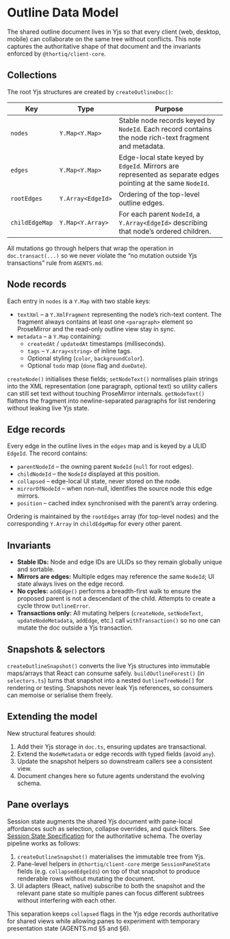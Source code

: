 # Outline Data Model

The shared outline document lives in Yjs so that every client (web, desktop, mobile) can
collaborate on the same tree without conflicts. This note captures the authoritative shape of
that document and the invariants enforced by `@thortiq/client-core`.

## Collections

The root Yjs structures are created by `createOutlineDoc()`:

| Key                | Type                 | Purpose |
|--------------------|----------------------|---------|
| `nodes`            | `Y.Map<Y.Map>`       | Stable node records keyed by `NodeId`. Each record contains the node rich-text fragment and metadata.
| `edges`            | `Y.Map<Y.Map>`       | Edge-local state keyed by `EdgeId`. Mirrors are represented as separate edges pointing at the same `NodeId`.
| `rootEdges`        | `Y.Array<EdgeId>`    | Ordering of the top-level outline edges.
| `childEdgeMap`     | `Y.Map<Y.Array>`     | For each parent `NodeId`, a `Y.Array<EdgeId>` describing that node’s ordered children.

All mutations go through helpers that wrap the operation in `doc.transact(...)` so we never
violate the “no mutation outside Yjs transactions” rule from `AGENTS.md`.

## Node records

Each entry in `nodes` is a `Y.Map` with two stable keys:

- `textXml` – a `Y.XmlFragment` representing the node’s rich-text content. The fragment always contains at least one `<paragraph>` element so ProseMirror and the read-only outline view stay in sync.
- `metadata` – a `Y.Map` containing:
  - `createdAt` / `updatedAt` timestamps (milliseconds).
  - `tags` – `Y.Array<string>` of inline tags.
  - Optional styling (`color`, `backgroundColor`).
  - Optional `todo` map (`done` flag and `dueDate`).

`createNode()` initialises these fields; `setNodeText()` normalises plain strings into the XML
representation (one paragraph, optional text) so utility callers can still set text without
touching ProseMirror internals. `getNodeText()` flattens the fragment into newline-separated
paragraphs for list rendering without leaking live Yjs state.

## Edge records

Every edge in the outline lives in the `edges` map and is keyed by a ULID `EdgeId`. The record
contains:

- `parentNodeId` – the owning parent `NodeId` (`null` for root edges).
- `childNodeId` – the `NodeId` displayed at this position.
- `collapsed` – edge-local UI state, never stored on the node.
- `mirrorOfNodeId` – when non-null, identifies the source node this edge mirrors.
- `position` – cached index synchronised with the parent’s array ordering.

Ordering is maintained by the `rootEdges` array (for top-level nodes) and the corresponding
`Y.Array` in `childEdgeMap` for every other parent.

## Invariants

- **Stable IDs:** Node and edge IDs are ULIDs so they remain globally unique and sortable.
- **Mirrors are edges:** Multiple edges may reference the same `NodeId`; UI state always lives on
the edge record.
- **No cycles:** `addEdge()` performs a breadth-first walk to ensure the proposed parent is not a
descendant of the child. Attempts to create a cycle throw `OutlineError`.
- **Transactions only:** All mutating helpers (`createNode`, `setNodeText`, `updateNodeMetadata`,
`addEdge`, etc.) call `withTransaction()` so no one can mutate the doc outside a Yjs
transaction.

## Snapshots & selectors

`createOutlineSnapshot()` converts the live Yjs structures into immutable maps/arrays that React
can consume safely. `buildOutlineForest()` (in `selectors.ts`) turns that snapshot into a nested
`OutlineTreeNode[]` for rendering or testing. Snapshots never leak Yjs references, so consumers
can memoise or serialise them freely.

## Extending the model

New structural features should:

1. Add their Yjs storage in `doc.ts`, ensuring updates are transactional.
2. Extend the `NodeMetadata` or edge records with typed fields (avoid `any`).
3. Update the snapshot helpers so downstream callers see a consistent view.
4. Document changes here so future agents understand the evolving schema.

## Pane overlays

Session state augments the shared Yjs document with pane-local affordances such as selection,
collapse overrides, and quick filters. See [Session State Specification](../session_state.md) for the
authoritative schema. The overlay pipeline works as follows:

1. `createOutlineSnapshot()` materialises the immutable tree from Yjs.
2. Pane-level helpers in `@thortiq/client-core` merge `SessionPaneState` fields (e.g. `collapsedEdgeIds`)
   on top of that snapshot to produce renderable rows without mutating the document.
3. UI adapters (React, native) subscribe to both the snapshot and the relevant pane state so multiple
   panes can focus different subtrees without interfering with each other.

This separation keeps `collapsed` flags in the Yjs edge records authoritative for shared views while
allowing panes to experiment with temporary presentation state (AGENTS.md §5 and §6).

